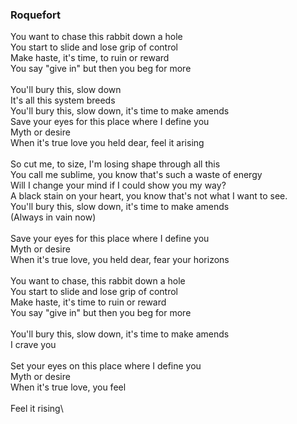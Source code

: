 ### Roquefort

You want to chase this rabbit down a hole\
You start to slide and lose grip of control\
Make haste, it's time, to ruin or reward\
You say "give in" but then you beg for more\
\
You'll bury this, slow down\
It's all this system breeds\
You'll bury this, slow down, it's time to make amends\
Save your eyes for this place where I define you\
Myth or desire\
When it's true love you held dear, feel it arising\
\
So cut me, to size, I'm losing shape through all this\
You call me sublime, you know that's such a waste of energy\
Will I change your mind if I could show you my way?\
A black stain on your heart, you know that's not what I want to see.\
You'll bury this, slow down, it's time to make amends\
(Always in vain now)\
\
Save your eyes for this place where I define you\
Myth or desire\
When it's true love, you held dear, fear your horizons\
\
You want to chase, this rabbit down a hole\
You start to slide and lose grip of control\
Make haste, it's time to ruin or reward\
You say "give in" but then you beg for more\
\
You'll bury this, slow down, it's time to make amends\
I crave you\
\
Set your eyes on this place where I define you\
Myth or desire\
When it's true love, you feel\
\
Feel it rising\
